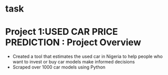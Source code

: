 # task

# Project 1:USED CAR PRICE PREDICTION : Project Overview
* Created a tool that estimates the used car in Nigeria to help people who want to invest or buy car models make informed decisions
* Scraped over 1000 car models using Python
